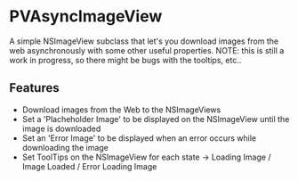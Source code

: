 PVAsyncImageView
================
A simple NSImageView subclass that let's you download images from the web asynchronously with some other useful properties.
NOTE: this is still a work in progress, so there might be bugs with the tooltips, etc..

Features
----------------
* Download images from the Web to the NSImageViews
* Set a 'Placheholder Image' to be displayed on the NSImageView until the image is downloaded
* Set an 'Error Image' to be displayed when an error occurs while downloading the image
* Set ToolTips on the NSImageView for each state -> Loading Image / Image Loaded / Error Loading Image